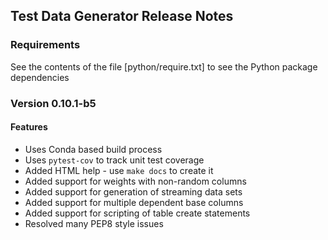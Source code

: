 ## Test Data Generator Release Notes

### Requirements

See the contents of the file [python/require.txt] to see the Python package dependencies

### Version 0.10.1-b5

#### Features
* Uses Conda based build process
* Uses `pytest-cov` to track unit test coverage
* Added HTML help - use `make docs` to create it
* Added support for weights with non-random columns
* Added support for generation of streaming data sets
* Added support for multiple dependent base columns
* Added support for scripting of table create statements
* Resolved many PEP8 style issues
 
